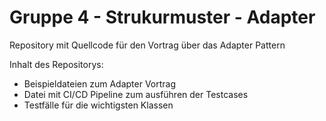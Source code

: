 # Gruppe 4 - Strukurmuster - Adapter
Repository mit Quellcode für den Vortrag über das Adapter Pattern

Inhalt des Repositorys:
- Beispieldateien zum Adapter Vortrag
- Datei mit CI/CD Pipeline zum ausführen der Testcases
- Testfälle für die wichtigsten Klassen